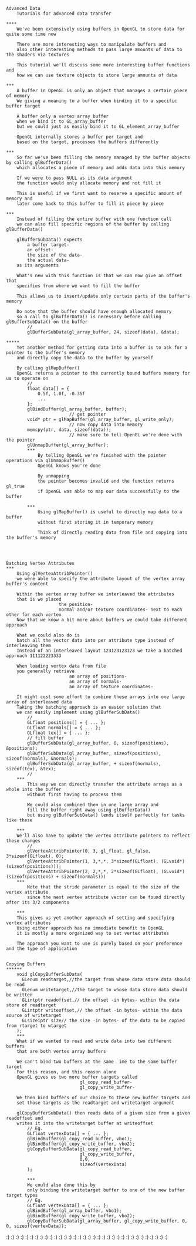 
	Advanced Data
		Tutorials for advanced data transfer
		
	****
		We've been extensively using buffers in OpenGL to store data for quite some time now
		
		There are more interesting ways to manipulate buffers and
		also other interesting methods to pass large amounts of data to the shaders via textures
		
		This tutorial we'll discuss some more interesting buffer functions and 
		how we can use texture objects to store large amounts of data
		
	***
		A buffer in OpenGL is only an object that manages a certain piece of memory
		We giving a meaning to a buffer when binding it to a specific buffer target
		
		A buffer only a vertex array buffer
		when we bind it to GL_array_buffer
		but we could just as easily bind it to GL_element_array_buffer
		
		OpenGL internally stores a buffer per target and
		based on the target, processes the buffers differently
		
	***
		So far we've been filling the memory managed by the buffer objects by calling glBufferData() 
		which allocates a piece of memory and adds data into this memory
		
		If we were to pass NULL as its data argument
		the function would only allocate memory and not fill it
		
		This is useful if we first want to reserve a specific amount of memory and
		later come back to this buffer to fill it piece by piece

	***
		Instead of filling the entire buffer with one function call
		we can also fill specific regions of the buffer by calling glBufferData()
		
		glBufferSubData() expects 
			a buffer target- 
			an offset- 
			the size of the data- 
			the actual data-
		as its arguments
		
		What's new with this function is that we can now give an offset that
		specifies from where we want to fill the buffer
		
		This allows us to insert/update only certain parts of the buffer's memory 
		
		Do note that the buffer should have enough allocated memory 
		so a call to glBufferData() is necessary before calling glBufferSubData() on the buffer
			//
			glBufferSubData(gl_array_buffer, 24, sizeof(data), &data);
	
	*****
		Yet another method for getting data into a buffer is to ask for a pointer to the buffer's memory
		and directly copy the data to the buffer by yourself
		
		By calling glMapBuffer() 
		OpenGL returns a pointer to the currently bound buffers memory for us to operate on
			//
			float data[] = {
			    0.5f, 1.0f, -0.35f
				...
			};
			glBindBuffer(gl_array_buffer, buffer);
							// get pointer
			void* ptr = glMapBuffer(gl_array_buffer, gl_write_only);
							// now copy data into memory
			memcpy(ptr, data, sizeof(data));
							// make sure to tell OpenGL we're done with the pointer
			glUnmapBuffer(gl_array_buffer);
			***
				By telling OpenGL we're finished with the pointer operations via glUnmapBuffer()
				OpenGL knows you're done 
				
				By unmapping
				the pointer becomes invalid and the function returns gl_true 
				if OpenGL was able to map our data successfully to the buffer
				
			***
				Using glMapBuffer() is useful to directly map data to a buffer
				without first storing it in temporary memory
				
				Think of directly reading data from file and copying into the buffer's memory
	
	
	
	
	Batching Vertex Attributes
	***
		Using glVertexAttribPointer() 
		we were able to specify the attribute layout of the vertex array buffer's content
		
		Within the vertex array buffer we interleaved the attributes
		that is we placed 
						the position- 
						normal and/or texture coordinates- next to each  other for each vertex
		Now that we know a bit more about buffers we could take different approach
		
		What we could also do is 
		batch all the vector data into per attribute type instead of interleaving them
		Instead of an interleaved layout 123123123123 we take a batched approach 111122223333
		
		When loading vertex data from file 
		you generally retrieve 
							an array of positions-
							an array of normals-
							an array of texture coordinates-
		
		It might cost some effort to combine these arrays into one large array of interleaved data
		Taking the batching approach is an easier solution that 
		we can easily implement using glBufferSubData()
			//
			GLfloat positions[] = { ... };
			GLfloat normals[] = { ... };
			GLfloat tex[] = { ... };
			// fill buffer
			glBufferSubData(gl_array_buffer, 0, sizeof(positions), &positions);
			glBufferSubData(gl_array_buffer, sizeof(positions), sizeof(normals), &normals);
			glBufferSubData(gl_array_buffer, + sizeof(normals), sizeof(tex), &tex);
			//
		***
			This way we can directly transfer the attribute arrays as a whole into the buffer
			without first having to process them
		
			We could also combined them in one large array and
			fill the buffer right away using glBufferData()
			but using glBufferSubData() lends itself perfectly for tasks like these
			
		***
		We'll also have to update the vertex attribute pointers to reflect these changes
			//
			glVertexAttribPointer(0, 3, gl_float, gl_false, 3*sizeof(GLfloat), 0);
			glVertexAttribPointer(1, 3,*,*, 3*sizeof(GLfloat), (GLvoid*)(sizeof(positions)));
			glVertexAttribPointer(2, 2,*,*, 2*sizeof(GLfloat), (GLvoid*)(sizeof(positions) + sizeof(normals)))
		***
			Note that the stride parameter is equal to the size of the vertex attribute
			since the next vertex attribute vector can be found directly after its 3/2 components
		
		***
		This gives us yet another approach of setting and specifying vertex attributes
		Using either approach has no immediate benefit to OpenGL
		it is mostly a more organized way to set vertex attributes
		
		The approach you want to use is purely based on your preference and the type of application
		
		
	Copying Buffers
	******
		void glCopyBufferSubData(
		  GLenum readtarget,//the target from whose data store data should be read
		  GLenum writetarget,//the target to whose data store data should be written
		  GLintptr readoffset,// the offset -in bytes- within the data store of readtarget
		  GLintptr writeoffset,// the offset -in bytes- within the data source of writetarget
		  GLsizeiptr size// the size -in bytes- of the data to be copied from rtarget to wtarget
		);
		***
		What if we wanted to read and write data into two different buffers 
		that are both vertex array buffers
		
		We can't bind two buffers at the same  ime to the same buffer target
		For this reason, and this reason alone
		OpenGL gives us two more buffer targets called 
								gl_copy_read_buffer-
								gl_copy_write_buffer-
		
		We then bind buffers of our choice to these new buffer targets and 
		set those targets as the readtarget and writetarget argument
		
		glCopyBufferSubData() then reads data of a given size from a given readoffset and
		writes it into the writetarget buffer at writeoffset
			// Eg.
			GLfloat vertexData[] = { ... };
			glBindBuffer(gl_copy_read_buffer, vbo1);
			glBindBuffer(gl_copy_write_buffer, vbo2);
			glCopyBufferSubData(gl_copy_read_buffer, 
								gl_copy_write_buffer,
								0,0,
								sizeof(vertexData)
			);
		
			***
			We could also done this by 
			only binding the writetarget buffer to one of the new buffer target types
			// Eg.
			GLfloat vertexData[] = { ... };
			glBindBuffer(gl_array_buffer, vbo1);
			glBindBuffer(gl_copy_write_buffer, vbo2);
			glCopyBufferSubData(gl_array_buffer, gl_copy_write_buffer, 0, 0, sizeof(vertexData));
			
 :) :) :) :) :) :) :) :) :) :) :) :) :) :) :) :) :) :) :) :) :) :) :) :) :) :) :) :) :) :) :) :) :) :) 
 
 
 